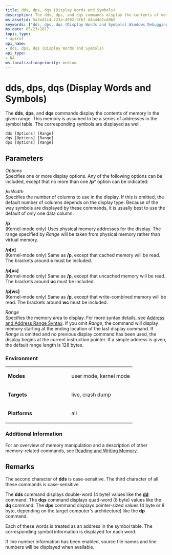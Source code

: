 ```yaml
---
title: dds, dps, dqs (Display Words and Symbols)
description: The dds, dps, and dqs commands display the contents of memory in the given range. This memory is assumed to be a series of addresses in the symbol table. 
ms.assetid: 5a3ed1c4-723a-4902-bfbf-d4a44d2cd0b5
keywords: ["dds, dps, dqs (Display Words and Symbols) Windows Debugging"]
ms.date: 05/23/2017
topic_type:
- apiref
api_name:
- dds, dps, dqs (Display Words and Symbols)
api_type:
- NA
ms.localizationpriority: medium
---
```


# dds, dps, dqs (Display Words and Symbols)


The **dds**, **dps**, and **dqs** commands display the contents of memory in the given range. This memory is assumed to be a series of addresses in the symbol table. The corresponding symbols are displayed as well.

```dbgcmd
dds [Options] [Range] 
dqs [Options] [Range] 
dps [Options] [Range] 
```

## <span id="ddk_cmd_display_words_and_symbols_dbg"></span><span id="DDK_CMD_DISPLAY_WORDS_AND_SYMBOLS_DBG"></span>Parameters


<span id="_______Options______"></span><span id="_______options______"></span><span id="_______OPTIONS______"></span> *Options*   
Specifies one or more display options. Any of the following options can be included, except that no more than one **/p**\* option can be indicated:

<span id="_c_Width"></span><span id="_c_width"></span><span id="_C_WIDTH"></span>**/c** *Width*  
Specifies the number of columns to use in the display. If this is omitted, the default number of columns depends on the display type. Because of the way symbols are displayed by these commands, it is usually best to use the default of only one data column.

<span id="_p"></span><span id="_P"></span>**/p**  
(Kernel-mode only) Uses physical memory addresses for the display. The range specified by *Range* will be taken from physical memory rather than virtual memory.

<span id="_p_c_"></span><span id="_P_C_"></span>**/p\[c\]**  
(Kernel-mode only) Same as **/p**, except that cached memory will be read. The brackets around **c** must be included.

<span id="_p_uc_"></span><span id="_P_UC_"></span>**/p\[uc\]**  
(Kernel-mode only) Same as **/p**, except that uncached memory will be read. The brackets around **uc** must be included.

<span id="_p_wc_"></span><span id="_P_WC_"></span>**/p\[wc\]**  
(Kernel-mode only) Same as **/p**, except that write-combined memory will be read. The brackets around **wc** must be included.

<span id="_______Range______"></span><span id="_______range______"></span><span id="_______RANGE______"></span> *Range*   
Specifies the memory area to display. For more syntax details, see [Address and Address Range Syntax](address-and-address-range-syntax.md). If you omit *Range*, the command will display memory starting at the ending location of the last display command. If *Range* is omitted and no previous display command has been used, the display begins at the current instruction pointer. If a simple address is given, the default range length is 128 bytes.

### <span id="Environment"></span><span id="environment"></span><span id="ENVIRONMENT"></span>Environment

<table>
<colgroup>
<col width="50%" />
<col width="50%" />
</colgroup>
<tbody>
<tr class="odd">
<td align="left"><p><strong>Modes</strong></p></td>
<td align="left"><p>user mode, kernel mode</p></td>
</tr>
<tr class="even">
<td align="left"><p><strong>Targets</strong></p></td>
<td align="left"><p>live, crash dump</p></td>
</tr>
<tr class="odd">
<td align="left"><p><strong>Platforms</strong></p></td>
<td align="left"><p>all</p></td>
</tr>
</tbody>
</table>

 

### <span id="Additional_Information"></span><span id="additional_information"></span><span id="ADDITIONAL_INFORMATION"></span>Additional Information

For an overview of memory manipulation and a description of other memory-related commands, see [Reading and Writing Memory](reading-and-writing-memory.md).

Remarks
-------

The second character of **dds** is case-sensitive. The third character of all these commands is case-sensitive.

The **dds** command displays double-word (4 byte) values like the [**dd**](d--da--db--dc--dd--dd--df--dp--dq--du--dw--dw--dyb--dyd--display-memor.md) command. The **dqs** command displays quad-word (8 byte) values like the **dq** command. The **dps** command displays pointer-sized values (4 byte or 8 byte, depending on the target computer's architecture) like the **dp** command.

Each of these words is treated as an address in the symbol table. The corresponding symbol information is displayed for each word.

If line number information has been enabled, source file names and line numbers will be displayed when available.

 

 





